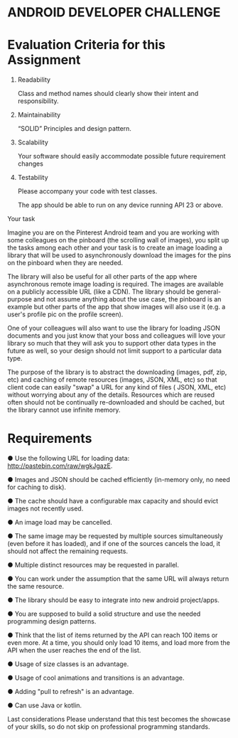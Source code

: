 # ANDROID DEVELOPER CHALLENGE

# Evaluation Criteria for this Assignment

1. Readability 

    Class and method names should clearly show their intent and responsibility. 

2. Maintainability 

    “SOLID” Principles and design pattern. 

3. Scalability 

    Your software should easily accommodate possible future requirement changes 

4. Testability 

    Please accompany your code with test classes. 

    The app should be able to run on any device running API 23 or above.
	
Your task 

Imagine you are on the Pinterest Android team and you are working with some colleagues on the pinboard (the scrolling wall of images), you split up the tasks among each other and your task is to create an image loading a library that will be used to asynchronously download the images for the pins on the pinboard when they are needed. 

The library will also be useful for all other parts of the app where asynchronous remote image loading is required. The images are available on a publicly accessible URL (like a CDN). The library should be general-purpose and not assume anything about the use case, the pinboard is an example but other parts of the app that show images will also use it (e.g. a user's profile pic on the profile screen). 

One of your colleagues will also want to use the library for loading JSON documents and you just know that your boss and colleagues will love your library so much that they will ask you to support other data types in the future as well, so your design should not limit support to a particular data type. 

The purpose of the library is to abstract the downloading (images, pdf, zip, etc) and caching of remote resources (images, JSON, XML, etc) so that client code can easily "swap" a URL for any kind of files ( JSON, XML, etc) without worrying about any of the details. Resources which are reused often should not be continually re-downloaded and should be cached, but the library cannot use infinite memory. 

# Requirements 

●  Use the following URL for loading data: http://pastebin.com/raw/wgkJgazE.

●  Images and JSON should be cached efficiently (in-memory only, no need for caching to disk).

●  The cache should have a configurable max capacity and should evict images not recently used.

●  An image load may be cancelled.

●  The same image may be requested by multiple sources simultaneously (even before it has loaded), and if one of the sources cancels the load, it should not affect the remaining requests.

●  Multiple distinct resources may be requested in parallel.

●  You can work under the assumption that the same URL will always return the same resource.

●  The library should be easy to integrate into new android project/apps.

●  You are supposed to build a solid structure and use the needed programming design patterns.

●  Think that the list of items returned by the API can reach 100 items or even more. At a time, you should only load 10 items, and load more from the API when the user reaches the end of the list.

●  Usage of size classes is an advantage.

●  Usage of cool animations and transitions is an advantage.

●  Adding "pull to refresh" is an advantage.

●  Can use Java or kotlin.

Last considerations 
Please understand that this test becomes the showcase of your skills, so do not skip on professional programming standards. 


